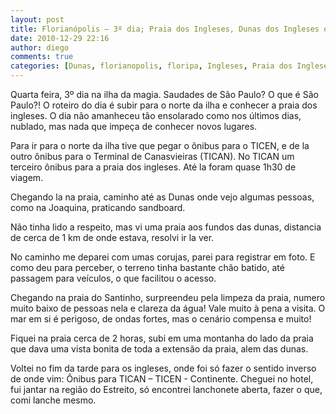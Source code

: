 ```yaml
---
layout: post
title: Florianópolis – 3º dia; Praia dos Ingleses, Dunas dos Ingleses e Santinho
date: 2010-12-29 22:16
author: diego
comments: true
categories: [Dunas, florianopolis, floripa, Ingleses, Praia dos Ingleses, Santinho, viagem, Viagens]
---
```

Quarta feira, 3º dia na ilha da magia. Saudades de São Paulo? O que é São Paulo?! O roteiro do dia é subir para o norte da ilha e conhecer a praia dos ingleses. O dia não amanheceu tão ensolarado como nos últimos dias, nublado, mas nada que impeça de conhecer novos lugares.

Para ir para o norte da ilha tive que pegar o ônibus para o TICEN, e de la outro ônibus para o Terminal de Canasvieiras (TICAN). No TICAN um terceiro ônibus para a praia dos ingleses. Até la foram quase 1h30 de viagem.

Chegando la na praia, caminho até as Dunas onde vejo algumas pessoas, como na Joaquina, praticando sandboard.

Não tinha lido a respeito, mas vi uma praia aos fundos das dunas, distancia de cerca de 1 km de onde estava, resolvi ir la ver.

No caminho me deparei com umas corujas, parei para registrar em foto. E como deu para perceber, o terreno tinha bastante chão batido, até passagem para veículos, o que facilitou o acesso.

Chegando na praia do Santinho, surpreendeu pela limpeza da praia, numero muito baixo de pessoas nela e clareza da água! Vale muito à pena a visita. O mar em si é perigoso, de ondas fortes, mas o cenário compensa e muito!

Fiquei na praia cerca de 2 horas, subi em uma montanha do lado da praia que dava uma vista bonita de toda a extensão da praia, alem das dunas.

Voltei no fim da tarde para os ingleses, onde foi só fazer o sentido inverso de onde vim: Ônibus para TICAN – TICEN - Continente. Cheguei no hotel, fui jantar na região do Estreito, só encontrei lanchonete aberta, fazer o que, comi lanche mesmo.
